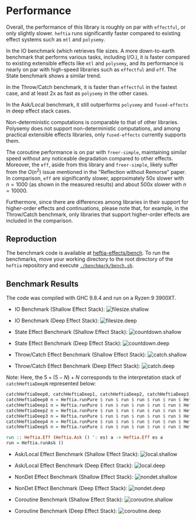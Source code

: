 # Performance

Overall, the performance of this library is roughly on par with `effectful`, or only slightly slower.
`heftia` runs significantly faster compared to existing effect systems such as `mtl` and `polysemy`.

In the IO benchmark (which retrieves file sizes. A more down-to-earth benchmark that performs various tasks, including I/O.), it is faster compared to existing extensible effects like `mtl` and `polysemy`, and its performance is nearly on par with high-speed libraries such as `effectful` and `eff`. The State benchmark shows a similar trend.

In the Throw/Catch benchmark, it is faster than `effectful` in the fastest case, and at least 2x as fast as `polysemy` in the other cases.

In the Ask/Local benchmark, it still outperforms `polysemy` and `fused-effects` in deep effect stack cases.

Non-deterministic computations is comparable to that of other libraries.
Polysemy does not support non-deterministic computations, and among practical extensible effects libraries, only `fused-effects` currently supports them.

The coroutine performance is on par with `freer-simple`, maintaining similar speed without any noticeable degradation compared to other effects.
Moreover, the `eff`, aside from this library and `freer-simple`, likely suffer from the $O(n^2)$ issue mentioned in the "Reflection without Remorse" paper.
In comparison, `eff` are significantly slower, approximately 50x slower with $n=1000$ (as shown in the measured results) and about 500x slower with $n=10000$.

Furthermore, since there are differences among libraries in their support for higher-order effects and continuations,
please note that, for example, in the Throw/Catch benchmark, only libraries that support higher-order effects are included in the comparison.

## Reproduction
The benchmark code is available at [heftia-effects/bench](https://github.com/sayo-hs/heftia/blob/v0.7.0.0/heftia-effects/bench).
To run the benchmarks, move your working directory to the root directory of the `heftia` repository and execute
 [`./benchmark/bench.sh`](https://github.com/sayo-hs/heftia/blob/v0.7.0.0/benchmark/bench.sh).

## Benchmark Results

The code was compiled with GHC 9.8.4 and run on a Ryzen 9 3900XT.

* IO Benchmark (Shallow Effect Stack):
![filesize.shallow](https://github.com/sayo-hs/heftia/blob/v0.7.0.0/benchmark/bench-result/filesize-shallow.svg)

* IO Benchmark (Deep Effect Stack):
![filesize.deep](https://github.com/sayo-hs/heftia/blob/v0.7.0.0/benchmark/bench-result/filesize-deep.svg)

* State Effect Benchmark (Shallow Effect Stack):
![countdown.shallow](https://github.com/sayo-hs/heftia/blob/v0.7.0.0/benchmark/bench-result/countdown-shallow.svg)

* State Effect Benchmark (Deep Effect Stack):
![countdown.deep](https://github.com/sayo-hs/heftia/blob/v0.7.0.0/benchmark/bench-result/countdown-deep.svg)

* Throw/Catch Effect Benchmark (Shallow Effect Stack):
![catch.shallow](https://github.com/sayo-hs/heftia/blob/v0.7.0.0/benchmark/bench-result/catch-shallow.svg)

* Throw/Catch Effect Benchmark (Deep Effect Stack):
![catch.deep](https://github.com/sayo-hs/heftia/blob/v0.7.0.0/benchmark/bench-result/catch-deep.svg)

Note: Here, the $5 + (5 - N) + N$ corresponds to the interpretation stack of `catchHeftiaDeepN` represented below:

```haskell
catchHeftiaDeep0, catchHeftiaDeep1, catchHeftiaDeep2, catchHeftiaDeep3, catchHeftiaDeep4, catchHeftiaDeep5 :: Int -> Either () ()
catchHeftiaDeep0 n = Heftia.runPure $ run $ run $ run $ run $ run $ Heftia.runThrow $ run $ run $ run $ run $ run $ Heftia.runCatch @() $ programHeftia n
catchHeftiaDeep1 n = Heftia.runPure $ run $ run $ run $ run $ run $ Heftia.runThrow $ run $ run $ run $ run $ Heftia.runCatch @() $ run $ programHeftia n
catchHeftiaDeep2 n = Heftia.runPure $ run $ run $ run $ run $ run $ Heftia.runThrow $ run $ run $ run $ Heftia.runCatch @() $ run $ run $ programHeftia n
catchHeftiaDeep3 n = Heftia.runPure $ run $ run $ run $ run $ run $ Heftia.runThrow $ run $ run $ Heftia.runCatch @() $ run $ run $ run $ programHeftia n
catchHeftiaDeep4 n = Heftia.runPure $ run $ run $ run $ run $ run $ Heftia.runThrow $ run $ Heftia.runCatch @() $ run $ run $ run $ run $ programHeftia n
catchHeftiaDeep5 n = Heftia.runPure $ run $ run $ run $ run $ run $ Heftia.runThrow $ Heftia.runCatch @() $ run $ run $ run $ run $ run $ programHeftia n

run :: Heftia.Eff (Heftia.Ask () ': es) a -> Heftia.Eff es a
run = Heftia.runAsk ()
```

* Ask/Local Effect Benchmark (Shallow Effect Stack):
![local.shallow](https://github.com/sayo-hs/heftia/blob/v0.7.0.0/benchmark/bench-result/local-shallow.svg)

* Ask/Local Effect Benchmark (Deep Effect Stack):
![local.deep](https://github.com/sayo-hs/heftia/blob/v0.7.0.0/benchmark/bench-result/local-deep.svg)

* NonDet Effect Benchmark (Shallow Effect Stack):
![nondet.shallow](https://github.com/sayo-hs/heftia/blob/v0.7.0.0/benchmark/bench-result/nondet-shallow.svg)

* NonDet Effect Benchmark (Deep Effect Stack):
![nondet.deep](https://github.com/sayo-hs/heftia/blob/v0.7.0.0/benchmark/bench-result/nondet-deep.svg)

* Coroutine Benchmark (Shallow Effect Stack):
![coroutine.shallow](https://github.com/sayo-hs/heftia/blob/v0.7.0.0/benchmark/bench-result/coroutine-shallow.svg)

* Coroutine Benchmark (Deep Effect Stack):
![coroutine.deep](https://github.com/sayo-hs/heftia/blob/v0.7.0.0/benchmark/bench-result/coroutine-deep.svg)

